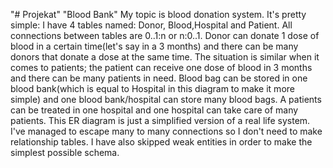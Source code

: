 "# Projekat"
"Blood Bank"
My topic is blood donation system. It's pretty simple: I have 4 tables named:
Donor, Blood,Hospital and Patient. All connections between tables are 0..1:n or n:0..1.
Donor can donate 1 dose of blood in a certain time(let's say in a 3 months) and there can be many donors that donate a dose at the same time.
The situation is similar when it comes to patients; the patient can receive one dose of blood in 3 months and there can be many patients in need. 
Blood bag can be stored in one blood bank(which is equal to Hospital in this diagram to make it more simple) and one blood bank/hospital can store many blood bags.
A patients can be treated in one hospital and one hospital can take care of many patients.
This ER diagram is just a simplified version of a real life system. I've managed to escape many to many connections so I don't need to make relationship tables.
I have also skipped weak entities in order to make the simplest possible schema. 